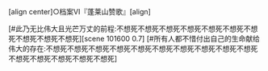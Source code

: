 [align center]○档案Ⅵ『蓬莱山赞歌』[align]

[#此乃无比伟大且光芒万丈的前程:不想死不想死不想死不想死不想死不想死不想死不想死不想死不想死][scene 101600 0.7]
[#所有人都不惜付出自己的生命献给伟大的存在:不想死不想死不想死不想死不想死不想死不想死不想死不想死不想死不想死不想死不想死不想死不想死]

